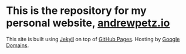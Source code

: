 # This is the repository for my personal website, [andrewpetz.io](https://andrewpetz.io)

This site is built using [Jekyll](https://jekyllrb.com/) on top of [GitHub Pages](https://pages.github.com/). Hosting by [Google Domains](https://domains.google.com/m/registrar/).